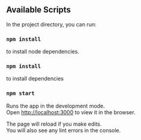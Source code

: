 ## Available Scripts

In the project directory, you can run:

### `npm install`
to install node dependencies.

### `npm install`
to install dependencies

### `npm start`

Runs the app in the development mode.<br />
Open [http://localhost:3000](http://localhost:3000) to view it in the browser.

The page will reload if you make edits.<br />
You will also see any lint errors in the console.
